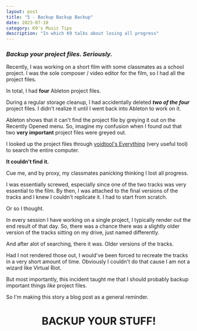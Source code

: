 ```yaml
---
layout: post
title: "5 - Backup Backup Backup"
date: 2023-07-10
category: K9's Music Tips
description: "In which K9 talks about losing all progress"
---
```


### *Backup your project files. Seriously.*

Recently, I was working on a short film with some classmates as a school project. I was the sole composer / video editor for the film, so I had all the project files. 

In total, I had **four** Ableton project files.

During a regular storage cleanup, I had accidentally deleted ***two of the four*** project files. I didn't realize it until I went back into Ableton to work on it.

Ableton shows that it can't find the project file by greying it out on the Recently Opened menu. So, imagine my confusion when I found out that two **very important** project files were greyed out.

I looked up the project files through [voidtool's Everything](https://www.voidtools.com/) (very useful tool) to search the entire computer.

**It couldn't find it.**

Cue me, and by proxy, my classmates panicking thinking I lost all progress.

I was essentially screwed, especially since one of the two tracks was very essential to the film. By then, I was attached to the final versions of the tracks and I knew I couldn't replicate it. I had to start from scratch. 

Or so I thought.

In every session I have working on a single project, I typically render out the end result of that day. So, there was a chance there was a slightly older version of the tracks sitting on my drive, just named differently.

And after alot of searching, there it was. Older versions of the tracks.

Had I not rendered those out, I would've been forced to recreate the tracks in a very short amount of time. Obviously I couldn't do that cause I am not a wizard like Virtual Riot.

But most importantly, this incident taught me that I should probably backup important things *like* project files.

So I'm making this story a blog post as a general reminder.

<div style="text-align: center;">
    <h1>BACKUP YOUR STUFF!</h1>
</div>
